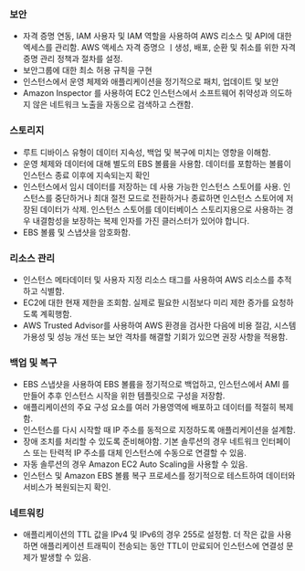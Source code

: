 ### 보안

- 자격 증명 연동, IAM 사용자 및 IAM 역할을 사용하여 AWS 리소스 및 API에 대한 엑세스를 관리함. AWS 액세스 자격 증명으 ㅣ생성, 배포, 순환 및 취소를 위한 자격 증명 관리 정책과 절차를 설정.
- 보안그룹에 대한 최소 허용 규칙을 구현
- 인스턴스에서 운영 체제와 애플리케이션을 정기적으로 패치, 업데이트 및 보안
- Amazon Inspector 를 사용하여 EC2 인스턴스에서 소프트웨어 취약성과 의도하지 않은 네트워크 노출을 자동으로 검색하고 스캔함.

### 스토리지

- 루트 디바이스 유형이 데이터 지속성, 백업 및 복구에 미치는 영향을 이해함.
- 운영 체제와 데이터에 대해 별도의 EBS 볼륨을 사용함. 데이터를 포함하는 볼륨이 인스턴스 종료 이후에 지속되는지 확인
- 인스턴스에서 임시 데이터를 저장하는 데 사용 가능한 인스턴스 스토어를 사용. 인스턴스를 중단하거나 최대 절전 모드로 전환하거나 종료하면 인스턴스 스토어에 저장된 데이터가 삭제. 인스턴스 스토어를 데이터베이스 스토리지용으로 사용하는 경우 내결함성을 보장하는 복제 인자를 가진 클러스터가 있어야 합니다.
- EBS 볼륨 및 스냅샷을 암호화함.

### 리소스 관리

- 인스턴스 메타데이터 및 사용자 지정 리소스 태그를 사용하여 AWS 리소스를 추적하고 식별함.
- EC2에 대한 현재 제한을 조회함. 실제로 필요한 시점보다 미리 제한 증가를 요청하도록 계획행함.
- AWS Trusted Advisor를 사용하여 AWS 환경을 검사한 다음에 비용 절감, 시스템 가용성 및 성능 개선 또는 보안 격차를 해결할 기회가 있으면 권장 사항을 적용함.

### 백업 및 복구

- EBS 스냅샷을 사용하여 EBS 볼륨을 정기적으로 백업하고, 인스턴스에서 AMI 를 만들어 추후 인스턴스 시작을 위한 템플릿으로 구성을 저장함.
- 애플리케이션의 주요 구성 요소를 여러 가용영역에 배포하고 데이터를 적절히 복제함.
- 인스턴스를 다시 시작할 때 IP 주소를 동적으로 지정하도록 애플리케이션을 설계함.
- 장애 조치를 처리할 수 있도록 준비해야함. 기본 솔루션의 경우 네트워크 인터페이스 또는 탄력적 IP 주소를 대체 인스턴스에 수동으로 연결할 수 있음.
- 자동 솔루션의 경우 Amazon EC2 Auto Scaling을 사용할 수 있음.
- 인스턴스 및 Amazon EBS 볼륨 복구 프로세스를 정기적으로 테스트하여 데이터와 서비스가 복원되는지 확인.

### 네트워킹

- 애플리케이션의 TTL 값을 IPv4 및 IPv6의 경우 255로 설정함. 더 작은 값을 사용하면 애플리케이션 트래픽이 전송되는 동안 TTL이 만료되어 인스턴스에 연결성 문제가 발생할 수 있음.
